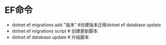 ﻿# EF命令

* dotnet ef migrations add "版本"   #创建版本迁移dotnet ef database update
* dotnet ef migrations script  # 创建更新脚本
* dotnet ef database update # 升级脚本 

 
